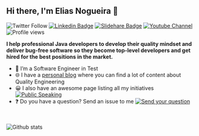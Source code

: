 ## Hi there, I'm Elias Nogueira 👋
![Twitter Follow](https://img.shields.io/twitter/follow/eliasnogueira?style=social)
[![Linkedin Badge](https://img.shields.io/badge/-Add&nbsp;Me-blue?style=flat-square&logo=Linkedin&logoColor=white&link=https://www.linkedin.com/in/eliasnogueira/)](https://www.linkedin.com/in/eliasnogueira/)
[![Slidehare Badge](https://img.shields.io/badge/-See&nbsp;my&nbsp;presentations-58a1a3?style=flat-square&logo=Slideshare&logoColor=white&link=https://www.slideshare.net/elias.nogueira)](https://www.slideshare.net/elias.nogueira)
[![Youtube Channel](https://img.shields.io/badge/-Follow%20my%20channel-c14438?style=flat-square&logo=Youtube&link=https://www.youtube.com/c/EliasNogueira)](https://www.youtube.com/c/EliasNogueira) 
![Profile views](https://komarev.com/ghpvc/?username=eliasnogueira&style=flat-square)

**I help professional Java developers to develop their quality mindset and deliver bug-free software so they become top-level developers and get hired for the best positions in the market.**
<br/>
* 🤖  I’m a Software Engineer in Test 
* 🌐  I have a [personal blog](http://eliasnogueira.com) where you can find a lot of content about  Quality Engineering
* 😀  I also have an awesome page listing all my initiatives [![Public Speaking](https://badgen.net/badge/icon/public-speaking?icon=github&label)](https://github.com/eliasnogueira/public-speaking)
* ❓ Do you have a question? Send an issue to me [![Send your question](https://badgen.net/github/issues/eliasnogueira/eliasnogueira)](https://github.com/eliasnogueira/eliasnogueira/issues)

<br />

![Github stats](https://github-readme-stats.vercel.app/api?username=eliasnogueira&hide=["prs","issues"])
